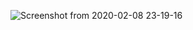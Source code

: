 

![Screenshot from 2020-02-08 23-19-16](https://user-images.githubusercontent.com/50629099/74088646-205cf180-4acb-11ea-9db9-7877c10242e9.png)
